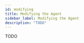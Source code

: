 ```yaml
---
id: modifying
title: Modifying the Agent
sidebar_label: Modifying the Agent
description: "TODO"
---
```


TODO
